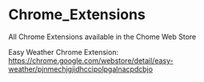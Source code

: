 # Chrome_Extensions
All Chrome Extensions available in the Chome Web Store


Easy Weather Chrome Extension: https://chrome.google.com/webstore/detail/easy-weather/pjnmechjgjidhccipolpgalnacpdcbjo 